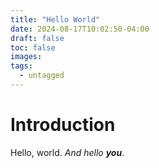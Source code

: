 ```yaml
---
title: "Hello World"
date: 2024-08-17T10:02:50-04:00
draft: false
toc: false
images:
tags:
  - untagged
---
```


# Introduction
Hello, world. *And hello **you***.